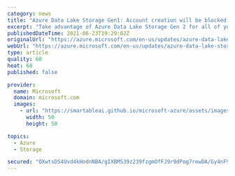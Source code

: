 ```yaml
---
category: news
title: "Azure Data Lake Storage Gen1: Account creation will be blocked for new customers starting July 5, 2021 "
excerpt: "Take advantage of Azure Data Lake Storage Gen 2 for all of your analytic needs after July 5, 2021."
publishedDateTime: 2021-06-23T19:29:02Z
originalUrl: "https://azure.microsoft.com/en-us/updates/azure-data-lake-storage-gen1-account-creation-will-be-blocked-for-new-customers-from-july-1-2021-2/"
webUrl: "https://azure.microsoft.com/en-us/updates/azure-data-lake-storage-gen1-account-creation-will-be-blocked-for-new-customers-from-july-1-2021-2/"
type: article
quality: 68
heat: 68
published: false

provider:
  name: Microsoft
  domain: microsoft.com
  images:
    - url: "https://smartableai.github.io/microsoft-azure/assets/images/organizations/microsoft.com-50x50.jpg"
      width: 50
      height: 50

topics:
  - Azure
  - Storage

secured: "OXwtsDS4Uvd4kHodnNBA/gIXBMS39z239fzgmOfFJ9r9dPog7rewDA/Gy4nF9xtCZkc7wOxverotcZ8rWtonMHOm/Ihr4oZ9qVkiNJYyKbZaQn7NwrvYOXzxhJGpjJP+ELrB29tVTkxlXQaptZY6GvkH63caVIUF4MBdYFHZ78r1AWAA8Kx4ci5hJucMCdiNR11A4U0kZwkyekRsE/aL65caZ4PH6UHo2pmna5PWOyAF6CuiqNp2Bbyhrcn9R9XNS9Y9K2jt8PeY1wTjbRzxFdgqWGBmUe8LmUbARkhcy9WrjkgO3HhQXqNI+M+V+B5/s22hLiRgJvRyGgPPahuJHIVmtnNG4mmdZflc3B4mX7o=;WE37q2lwflsBkD3rQu51zA=="
---
```


